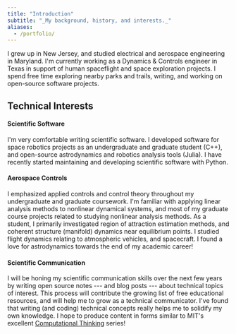 ```yaml
---
title: "Introduction"
subtitle: "_My background, history, and interests._"
aliases:
  - /portfolio/
---
```


I grew up in New Jersey, and studied electrical and aerospace engineering in Maryland. 
I'm currently working as a Dynamics & Controls engineer in Texas in support of human spaceflight 
and space exploration projects. I spend free time exploring nearby parks and trails, writing, 
and working on open-source software projects.

## Technical Interests

#### Scientific Software

I'm very comfortable writing scientific software. I developed software for space robotics
projects as an undergraduate and graduate student (C++), and open-source astrodynamics and 
robotics analysis tools (Julia). I have recently started maintaining and developing
scientific software with Python.

#### Aerospace Controls

I emphasized applied controls and control theory throughout my undergraduate and graduate coursework. 
I'm familiar with applying linear analysis methods to nonlinear dynamical systems, and most 
of my graduate course projects related to studying nonlinear analysis methods. As a student, I primarily 
investigated region of attraction estimation methods, and coherent structure (manifold)
dynamics near equilibrium points. I studied flight dynamics relating to atmospheric vehicles, and 
spacecraft. I found a love for astrodynamics towards the end of my academic career!

#### Scientific Communication

I will be honing my scientific communication skills over the next few years by writing open source 
notes --- and blog posts --- about technical topics of interest.
This process will contribute the growing list of free educational resources, and will help me to 
grow as a technical communicator. I've found that writing (and coding) technical concepts really helps me 
to solidify my own knowledge. I hope to produce content in forms similar to MIT's excellent 
[Computational Thinking](https://computationalthinking.mit.edu/) series!